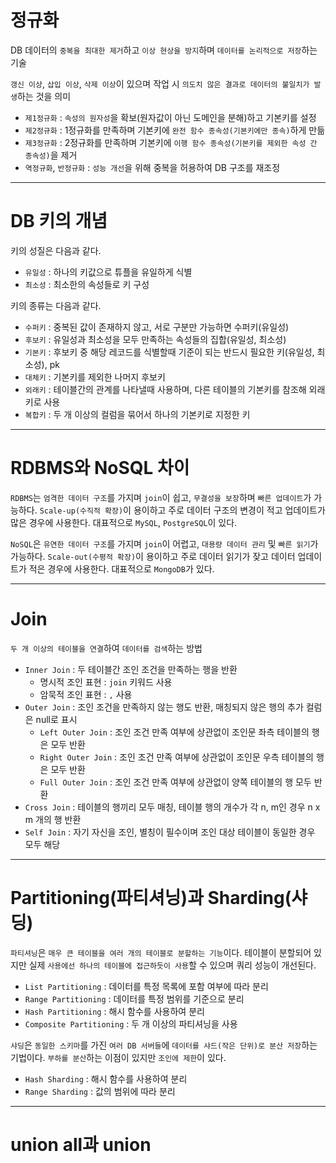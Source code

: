 # 정규화

DB 데이터의 `중복을 최대한 제거`하고 `이상 현상을 방지`하며 `데이터를 논리적으로 저장`하는 기술

`갱신 이상`, `삽입 이상`, `삭제 이상`이 있으며 작업 시 `의도치 않은 결과로 데이터의 불일치가 발생`하는 것을 의미

- `제1정규화` : `속성의 원자성`을 확보(원자값이 아닌 도메인을 분해)하고 기본키를 설정
- `제2정규화` : 1정규화를 만족하며 기본키에 `완전 함수 종속성(기본키에만 종속)`하게 만듦
- `제3정규화` : 2정규화를 만족하며 기본키에 `이행 함수 종속성(기본키를 제외한 속성 간 종속성)`을 제거
- `역정규화`, `반정규화` : `성능 개선`을 위해 중복을 허용하여 DB 구조를 재조정

***

# DB 키의 개념

키의 성질은 다음과 같다.

- `유일성` : 하나의 키값으로 튜플을 유일하게 식별
- `최소성` : 최소한의 속성들로 키 구성

키의 종류는 다음과 같다.

- `수퍼키` : 중복된 값이 존재하지 않고, 서로 구분만 가능하면 수퍼키(유일성)
- `후보키` : 유일성과 최소성을 모두 만족하는 속성들의 집합(유일성, 최소성)
- `기본키` : 후보키 중 해당 레코드를 식별할때 기준이 되는 반드시 필요한 키(유일성, 최소성), pk
- `대체키` : 기본키를 제외한 나머지 후보키
- `외래키` : 테이블간의 관계를 나타낼때 사용하며, 다른 테이블의 기본키를 참조해 외래키로 사용
- `복합키` : 두 개 이상의 컬럼을 묶어서 하나의 기본키로 지정한 키

***

# RDBMS와 NoSQL 차이

`RDBMS`는 `엄격한 데이터 구조`를 가지며 `join`이 쉽고, `무결성을 보장`하며 `빠른 업데이트`가 가능하다. `Scale-up(수직적 확장)`이 용이하고 주로 데이터 구조의 변경이 적고 업데이트가 많은 경우에 사용한다. 대표적으로 `MySQL`, `PostgreSQL`이 있다.

`NoSQL`은 `유연한 데이터 구조`를 가지며 `join`이 어렵고, `대용량 데이터 관리` 및 `빠른 읽기`가 가능하다. `Scale-out(수평적 확장)`이 용이하고 주로 데이터 읽기가 잦고 데이터 업데이트가 적은 경우에 사용한다. 대표적으로 `MongoDB`가 있다.

***

# Join

`두 개 이상의 테이블을 연결`하여 `데이터를 검색`하는 방법

- `Inner Join` : 두 테이블간 조인 조건을 만족하는 행을 반환
  - 명시적 조인 표현 : `join` 키워드 사용
  - 암묵적 조인 표현 : `,` 사용
- `Outer Join` : 조인 조건을 만족하지 않는 행도 반환, 매칭되지 않은 행의 추가 컬럼은 null로 표시
  - `Left Outer Join` : 조인 조건 만족 여부에 상관없이 조인문 좌측 테이블의 행은 모두 반환
  - `Right Outer Join` : 조인 조건 만족 여부에 상관없이 조인문 우측 테이블의 행은 모두 반환
  - `Full Outer Join` : 조인 조건 만족 여부에 상관없이 양쪽 테이블의 행 모두 반환
- `Cross Join` : 테이블의 행끼리 모두 매칭, 테이블 행의 개수가 각 n, m인 경우 n x m 개의 행 반환
- `Self Join` : 자기 자신을 조인, 별칭이 필수이며 조인 대상 테이블이 동일한 경우 모두 해당

***

# Partitioning(파티셔닝)과 Sharding(샤딩)

`파티셔닝`은 `매우 큰 테이블을 여러 개의 테이블로 분할하는 기능`이다. 테이블이 분할되어 있지만 실제 `사용에선 하나의 테이블에 접근하듯이 사용`할 수 있으며 쿼리 성능이 개선된다.

- `List Partitioning` : 데이터를 특정 목록에 포함 여부에 따라 분리
- `Range Partitioning` : 데이터를 특정 범위를 기준으로 분리
- `Hash Partitioning` : 해시 함수를 사용하여 분리
- `Composite Partitioning` : 두 개 이상의 파티셔닝을 사용

`샤딩`은 `동일한 스키마`를 가진 `여러 DB 서버들`에 `데이터를 샤드(작은 단위)로 분산 저장`하는 기법이다. `부하를 분산`하는 이점이 있지만 `조인에 제한`이 있다.

- `Hash Sharding` : 해시 함수를 사용하여 분리
- `Range Sharding` : 값의 범위에 따라 분리

***

# union all과 union

